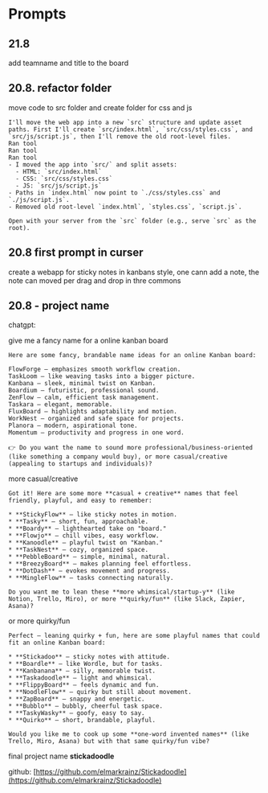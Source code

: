 # Prompts

## 21.8 

add  teamname and title to the board

## 20.8. refactor folder

move code to src folder and create folder for css and js

	I'll move the web app into a new `src` structure and update asset paths. First I'll create `src/index.html`, `src/css/styles.css`, and `src/js/script.js`, then I'll remove the old root-level files.
	Ran tool
	Ran tool
	Ran tool
	- I moved the app into `src/` and split assets:
	  - HTML: `src/index.html`
	  - CSS: `src/css/styles.css`
	  - JS: `src/js/script.js`
	- Paths in `index.html` now point to `./css/styles.css` and `./js/script.js`.
	- Removed old root-level `index.html`, `styles.css`, `script.js`.
	
	Open with your server from the `src` folder (e.g., serve `src` as the root).


## 20.8 first prompt in curser

create a webapp for sticky notes in kanbans style, one cann add a note, the note can moved per drag and drop in thre commons


## 20.8 - project name

chatgpt:

give me a fancy name for a online kanban board

    Here are some fancy, brandable name ideas for an online Kanban board:

	FlowForge – emphasizes smooth workflow creation.
	TaskLoom – like weaving tasks into a bigger picture.
	Kanbana – sleek, minimal twist on Kanban.
	Boardium – futuristic, professional sound.
	ZenFlow – calm, efficient task management.
	Taskara – elegant, memorable.
	FluxBoard – highlights adaptability and motion.
	WorkNest – organized and safe space for projects.
	Planora – modern, aspirational tone.
	Momentum – productivity and progress in one word.
	
	👉 Do you want the name to sound more professional/business-oriented (like something a company would buy), or more casual/creative (appealing to startups and individuals)?
	
more casual/creative

	Got it! Here are some more **casual + creative** names that feel friendly, playful, and easy to remember:
	
	* **StickyFlow** – like sticky notes in motion.
	* **Tasky** – short, fun, approachable.
	* **Boardy** – lighthearted take on "board."
	* **Flowjo** – chill vibes, easy workflow.
	* **Kanoodle** – playful twist on "Kanban."
	* **TaskNest** – cozy, organized space.
	* **PebbleBoard** – simple, minimal, natural.
	* **BreezyBoard** – makes planning feel effortless.
	* **DotDash** – evokes movement and progress.
	* **MingleFlow** – tasks connecting naturally.
	
	Do you want me to lean these **more whimsical/startup-y** (like Notion, Trello, Miro), or more **quirky/fun** (like Slack, Zapier, Asana)?
		
or more quirky/fun

	Perfect — leaning quirky + fun, here are some playful names that could fit an online Kanban board:
	
	* **Stickadoo** – sticky notes with attitude.
	* **Boardle** – like Wordle, but for tasks.
	* **Kanbanana** – silly, memorable twist.
	* **Taskadoodle** – light and whimsical.
	* **FlippyBoard** – feels dynamic and fun.
	* **NoodleFlow** – quirky but still about movement.
	* **ZapBoard** – snappy and energetic.
	* **Bubblo** – bubbly, cheerful task space.
	* **TaskyWasky** – goofy, easy to say.
	* **Quirko** – short, brandable, playful.
	
	Would you like me to cook up some **one-word invented names** (like Trello, Miro, Asana) but with that same quirky/fun vibe?


final project name **stickadoodle**

github: [https://github.com/elmarkrainz/Stickadoodle](https://github.com/elmarkrainz/Stickadoodle)